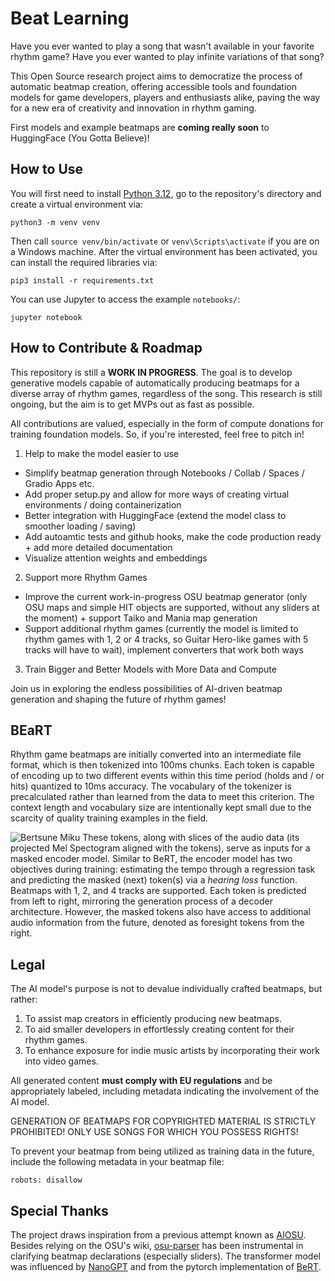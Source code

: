 # Beat Learning
Have you ever wanted to play a song that wasn't available in your favorite rhythm game? Have you ever wanted to play infinite variations of that song?

This Open Source research project aims to democratize the process of automatic beatmap creation, offering accessible tools and foundation models for game developers, players and enthusiasts alike, paving the way for a new era of creativity and innovation in rhythm gaming. 

First models and example beatmaps are **coming really soon** to HuggingFace (You Gotta Believe)!

## How to Use
You will first need to install [Python 3.12](https://www.python.org/downloads/), go to the repository's directory and create a virtual environment via:
```
python3 -m venv venv
```
Then call `source venv/bin/activate` or `venv\Scripts\activate` if you are on a Windows machine.
After the virtual environment has been activated, you can install the required libraries via:
```
pip3 install -r requirements.txt
```
You can use Jupyter to access the example `notebooks/`:
```
jupyter notebook
```

## How to Contribute & Roadmap
This repository is still a **WORK IN PROGRESS**. The goal is to develop generative models capable of automatically producing beatmaps for a diverse array of rhythm games, regardless of the song. This research is still ongoing, but the aim is to get MVPs out as fast as possible.

All contributions are valued, especially in the form of compute donations for training foundation models. So, if you're interested, feel free to pitch in! 

1. Help to make the model easier to use
- Simplify beatmap generation through Notebooks / Collab / Spaces / Gradio Apps etc.
- Add proper setup.py and allow for more ways of creating virtual environments / doing containerization
- Better integration with HuggingFace (extend the model class to smoother loading / saving)
- Add autoamtic tests and github hooks, make the code production ready + add more detailed documentation
- Visualize attention weights and embeddings

2. Support more Rhythm Games
- Improve the current work-in-progress OSU beatmap generator (only OSU maps and simple HIT objects are supported, without any sliders at the moment) + support Taiko and Mania map generation
- Support additional rhythm games (currently the model is limited to rhythm games with 1, 2 or 4 tracks, so Guitar Hero-like games with 5 tracks will have to wait), implement converters that work both ways

3. Train Bigger and Better Models with More Data and Compute


Join us in exploring the endless possibilities of AI-driven beatmap generation and shaping the future of rhythm games!

## BEaRT
Rhythm game beatmaps are initially converted into an intermediate file format, which is then tokenized into 100ms chunks. Each token is capable of encoding up to two different events within this time period (holds and / or hits) quantized to 10ms accuracy. The vocabulary of the tokenizer is precalculated rather than learned from the data to meet this criterion. The context length and vocabulary size are intentionally kept small due to the scarcity of quality training examples in the field.

![Bertsune Miku](beatlearning/static/BEaRT.png)
These tokens, along with slices of the audio data (its projected Mel Spectogram aligned with the tokens), serve as inputs for a masked encoder model. Similar to BeRT, the encoder model has two objectives during training: estimating the tempo through a regression task and predicting the masked (next) token(s) via a *hearing loss* function.
Beatmaps with 1, 2, and 4 tracks are supported. Each token is predicted from left to right, mirroring the generation process of a decoder architecture. However, the masked tokens also have access to additional audio information from the future, denoted as foresight tokens from the right.

## Legal
The AI model's purpose is not to devalue individually crafted beatmaps, but rather:

1. To assist map creators in efficiently producing new beatmaps.
2. To aid smaller developers in effortlessly creating content for their rhythm games.
3. To enhance exposure for indie music artists by incorporating their work into video games.

All generated content **must comply with EU regulations** and be appropriately labeled, including metadata indicating the involvement of the AI model.

GENERATION OF BEATMAPS FOR COPYRIGHTED MATERIAL IS STRICTLY PROHIBITED! ONLY USE SONGS FOR WHICH YOU POSSESS RIGHTS!

To prevent your beatmap from being utilized as training data in the future, include the following metadata in your beatmap file:
```
robots: disallow
```

## Special Thanks
The project draws inspiration from a previous attempt known as [AIOSU](https://www.nicksypteras.com/blog/aisu.html).  
Besides relying on the OSU's wiki, [osu-parser](https://github.com/nojhamster/osu-parser) has been instrumental in clarifying beatmap declarations (especially sliders). The transformer model was influenced by [NanoGPT](https://github.com/karpathy/nanoGPT) and from the pytorch implementation of [BeRT](https://github.com/codertimo/BERT-pytorch/).